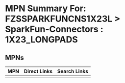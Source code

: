 



# MPN Summary For: FZSSPARKFUNCNS1X23L > SparkFun-Connectors : 1X23_LONGPADS

## MPNs
  

|MPN|Direct Links|Search Links|
| :--- | :--- | :--- |
||||
